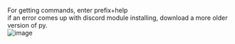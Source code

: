For getting commands, enter prefix+help<br>if an error comes up with discord module installing, download a more older version of py.<br>
![image](https://user-images.githubusercontent.com/118932298/205188369-3e49e49f-0323-4909-a39f-7fcfc95308bc.png)
